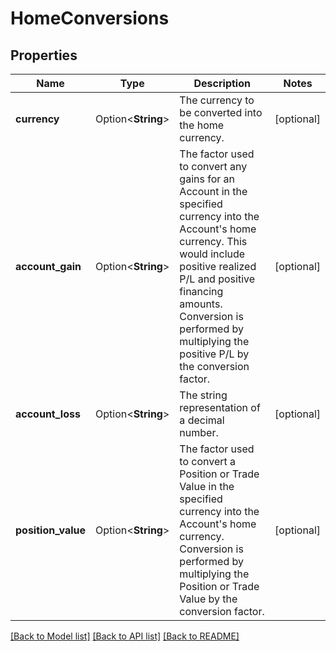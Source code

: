 # HomeConversions

## Properties

Name | Type | Description | Notes
------------ | ------------- | ------------- | -------------
**currency** | Option<**String**> | The currency to be converted into the home currency. | [optional]
**account_gain** | Option<**String**> | The factor used to convert any gains for an Account in the specified currency into the Account's home currency. This would include positive realized P/L and positive financing amounts. Conversion is performed by multiplying the positive P/L by the conversion factor. | [optional]
**account_loss** | Option<**String**> | The string representation of a decimal number. | [optional]
**position_value** | Option<**String**> | The factor used to convert a Position or Trade Value in the specified currency into the Account's home currency. Conversion is performed by multiplying the Position or Trade Value by the conversion factor. | [optional]

[[Back to Model list]](../README.md#documentation-for-models) [[Back to API list]](../README.md#documentation-for-api-endpoints) [[Back to README]](../README.md)


